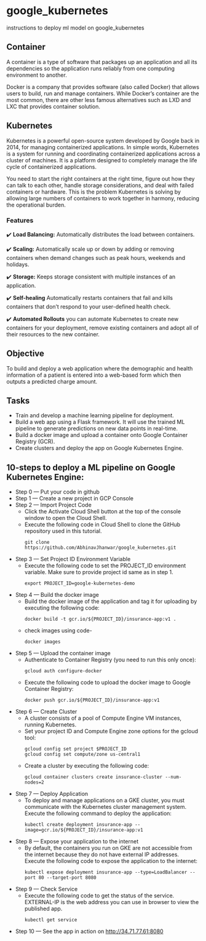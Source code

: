 # google_kubernetes
instructions to deploy ml model on google_kubernetes

## Container
<P>A container is a type of software that packages up an application and all its dependencies so the application runs reliably from one computing environment to another.</P>
<P>Docker is a company that provides software (also called Docker) that allows users to build, run and manage containers. While Docker’s container are the most common, there are other less famous alternatives such as LXD and LXC that provides container solution.</P>

## Kubernetes
<P>Kubernetes is a powerful open-source system developed by Google back in 2014, for managing containerized applications. In simple words, Kubernetes is a system for running and coordinating containerized applications across a cluster of machines. It is a platform designed to completely manage the life cycle of containerized applications.</P>
<P>You need to start the right containers at the right time, figure out how they can talk to each other, handle storage considerations, and deal with failed containers or hardware. This is the problem Kubernetes is solving by allowing large numbers of containers to work together in harmony, reducing the operational burden.</P>

### Features
✔️ <b>Load Balancing:</b> Automatically distributes the load between containers.

✔️ <b>Scaling:</b> Automatically scale up or down by adding or removing containers when demand changes such as peak hours, weekends and holidays.

✔️ <b>Storage:</b> Keeps storage consistent with multiple instances of an application.

✔️ <b>Self-healing</b> Automatically restarts containers that fail and kills containers that don’t respond to your user-defined health check.

✔️ <b>Automated Rollouts</b> you can automate Kubernetes to create new containers for your deployment, remove existing containers and adopt all of their resources to the new container.

## Objective
To build and deploy a web application where the demographic and health information of a patient is entered into a web-based form which then outputs a predicted charge amount.

## Tasks
* Train and develop a machine learning pipeline for deployment.
* Build a web app using a Flask framework. It will use the trained ML pipeline to generate predictions  on new data points in real-time.
* Build a docker image and upload a container onto Google Container Registry (GCR).
* Create clusters and deploy the app on Google Kubernetes Engine.

## 10-steps to deploy a ML pipeline on Google Kubernetes Engine:
* Step 0 — Put your code in github
* Step 1 — Create a new project in GCP Console
* Step 2 — Import Project Code
    * Click the Activate Cloud Shell button at the top of the console window to open the Cloud Shell.
    * Execute the following code in Cloud Shell to clone the GitHub repository used in this tutorial.
        ```
        git clone https://github.com/AbhinavJhanwar/google_kubernetes.git
        ```
* Step 3 — Set Project ID Environment Variable
    * Execute the following code to set the PROJECT_ID environment variable. Make sure to provide project id same as in step 1.
        ```
        export PROJECT_ID=google-kubernetes-demo
        ```
* Step 4 — Build the docker image
    * Build the docker image of the application and tag it for uploading by executing the following code:
        ```
        docker build -t gcr.io/${PROJECT_ID}/insurance-app:v1 .
        ```
    * check images using code- 
        ```
        docker images
        ```
* Step 5 — Upload the container image
    * Authenticate to Container Registry (you need to run this only once):
        ```
        gcloud auth configure-docker
        ```
    * Execute the following code to upload the docker image to Google Container Registry:
        ```
        docker push gcr.io/${PROJECT_ID}/insurance-app:v1
        ```
* Step 6 — Create Cluster
    * A cluster consists of a pool of Compute Engine VM instances, running Kubernetes.
    * Set your project ID and Compute Engine zone options for the gcloud tool:
        ```
        gcloud config set project $PROJECT_ID 
        gcloud config set compute/zone us-central1
        ```
    * Create a cluster by executing the following code:
        ```
        gcloud container clusters create insurance-cluster --num-nodes=2
        ```
* Step 7 — Deploy Application
   * To deploy and manage applications on a GKE cluster, you must communicate with the Kubernetes cluster management system. Execute the following command to deploy the application:
        ```
        kubectl create deployment insurance-app --image=gcr.io/${PROJECT_ID}/insurance-app:v1
        ```
*  Step 8 — Expose your application to the internet
    * By default, the containers you run on GKE are not accessible from the internet because they do not have external IP addresses. Execute the following code to expose the application to the internet:
        ```
        kubectl expose deployment insurance-app --type=LoadBalancer --port 80 --target-port 8080
        ```
* Step 9 — Check Service
    * Execute the following code to get the status of the service. EXTERNAL-IP is the web address you can use in browser to view the published app.
        ```
        kubectl get service
        ```
* Step 10 — See the app in action on http://34.71.77.61:8080